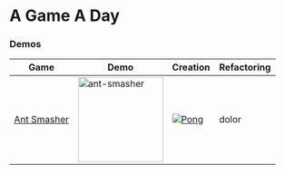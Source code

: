 # A Game A Day

### Demos

Game | Demo | Creation | Refactoring
:---: | --- | --- | ---
[Ant Smasher](https://kaelinator.github.io/AGAD/Ant%20Smasher) | <img src="https://user-images.githubusercontent.com/397632/29246279-a8fce6ea-7fb1-11e7-9790-aa1ba63e37ed.gif" alt="ant-smasher" style="width: 150px;"/> | [![Pong](http://img.youtube.com/vi/DhRJb58tOlA/0.jpg)](http://www.youtube.com/watch?v=DhRJb58tOlA "Javascript Pong") | dolor

<!--
1. [Ant Smasher](https://kaelinator.github.io/AGAD/Ant%20Smasher)
    ![ant-smasher](https://user-images.githubusercontent.com/397632/29246279-a8fce6ea-7fb1-11e7-9790-aa1ba63e37ed.gif)
1. [Asteroids](https://kaelinator.github.io/AGAD/Asteroids)
    ![asteroids](https://user-images.githubusercontent.com/397632/29246283-ac7fa9a6-7fb1-11e7-8992-090faa6d3bb2.gif)
1. [Block Rain](https://kaelinator.github.io/AGAD/Block%20Rain)
    ![block-rain](https://user-images.githubusercontent.com/397632/29246284-af8fdde6-7fb1-11e7-8397-60fdec940c5a.gif)
1. [Breakout](https://kaelinator.github.io/AGAD/Breakout)
1. [Catcher](https://kaelinator.github.io/AGAD/Catcher)
1. [Dodge](https://kaelinator.github.io/AGAD/Dodge)
1. [Doodle Jump](https://kaelinator.github.io/AGAD/Doodle%20Jump)
1. [Flappy Bird](https://kaelinator.github.io/AGAD/Flappy%20Bird)
1. [Fruit Ninja](https://kaelinator.github.io/AGAD/Fruit%20Ninja)
1. [Pac-Man](https://kaelinator.github.io/AGAD/Pac-Man)
1. [Path to Victory](https://kaelinator.github.io/AGAD/Path%20to%20Victory)
1. [Piano Tiles](https://kaelinator.github.io/AGAD/Piano%20Tiles)
1. [Pong](https://kaelinator.github.io/AGAD/Pong)
1. [Putt Bucket](https://kaelinator.github.io/AGAD/Putt%20Bucket)
1. [Rocket Escape](https://kaelinator.github.io/AGAD/Rocket%20Escape)
1. [Simon](https://kaelinator.github.io/AGAD/Simon)
1. [Sky Burger](https://kaelinator.github.io/AGAD/Sky%20Burger)
1. [Snake](https://kaelinator.github.io/AGAD/Snake)
1. [Space Invaders](https://kaelinator.github.io/AGAD/Space%20Invaders)
1. [Sprinter Game](https://kaelinator.github.io/AGAD/Sprinter%20Game)
1. [Stacker](https://kaelinator.github.io/AGAD/Stacker)
1. [T-Rex](https://kaelinator.github.io/AGAD/T-Rex)
1. [Tetris](https://kaelinator.github.io/AGAD/Tetris)
1. [Tron](https://kaelinator.github.io/AGAD/Tron)
1. [ZType](https://kaelinator.github.io/AGAD/ZType)
-->
